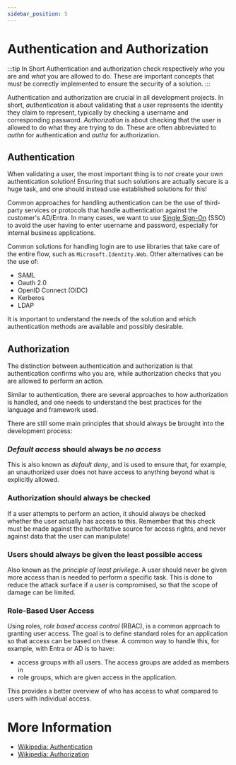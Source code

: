 ```yaml
---
sidebar_position: 5
---
```


# Authentication and Authorization
:::tip In Short
Authentication and authorization check respectively _who_ you are and _what_ you are allowed to do. These are important concepts that must be correctly implemented to ensure the security of a solution.
:::

Authentication and authorization are crucial in all development projects. In short, _authentication_ is about validating that a user represents the identity they claim to represent, typically by checking a username and corresponding password. _Authorization_ is about checking that the user is allowed to do what they are trying to do. These are often abbreviated to _authn_ for authentication and _authz_ for authorization.

## Authentication
When validating a user, the most important thing is to *not* create your own authentication solution! Ensuring that such solutions are actually secure is a huge task, and one should instead use established solutions for this!

Common approaches for handling authentication can be the use of third-party services or protocols that handle authentication against the customer's AD/Entra. In many cases, we want to use [Single Sign-On](https://en.wikipedia.org/wiki/Single_sign-on) (SSO) to avoid the user having to enter username and password, especially for internal business applications.

Common solutions for handling login are to use libraries that take care of the entire flow, such as `Microsoft.Identity.Web`. Other alternatives can be the use of:
* SAML
* Oauth 2.0
* OpenID Connect (OIDC)
* Kerberos
* LDAP

It is important to understand the needs of the solution and which authentication methods are available and possibly desirable.

## Authorization
The distinction between authentication and authorization is that authentication confirms who you are, while authorization checks that you are allowed to perform an action.

Similar to authentication, there are several approaches to how authorization is handled, and one needs to understand the best practices for the language and framework used.

There are still some main principles that should always be brought into the development process:

### _Default access_ should always be _no access_
This is also known as _default deny_, and is used to ensure that, for example, an unauthorized user does not have access to anything beyond what is explicitly allowed.

### Authorization should always be checked
If a user attempts to perform an action, it should always be checked whether the user actually has access to this. Remember that this check must be made against the authoritative source for access rights, and never against data that the user can manipulate!

### Users should always be given the least possible access
Also known as the _principle of least privilege_. A user should never be given more access than is needed to perform a specific task. This is done to reduce the attack surface if a user is compromised, so that the scope of damage can be limited.

### Role-Based User Access
Using roles, _role based access control_ (RBAC), is a common approach to granting user access. The goal is to define standard roles for an application so that access can be based on these. A common way to handle this, for example, with Entra or AD is to have:
* access groups with all users. The access groups are added as members in
* role groups, which are given access in the application.

This provides a better overview of who has access to what compared to users with individual access.

# More Information
* [Wikipedia: Authentication](https://en.wikipedia.org/wiki/Authentication)
* [Wikipedia: Authorization](https://en.wikipedia.org/wiki/Authorization)
